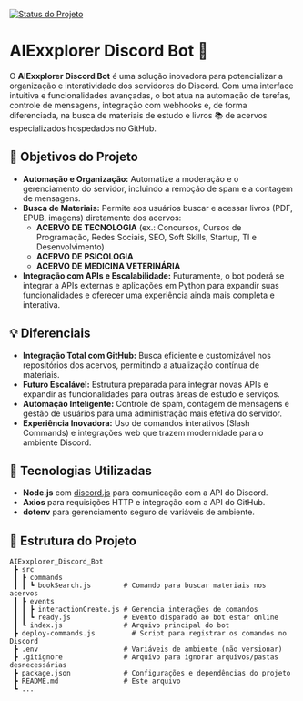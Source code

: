 [![Status do Projeto](https://img.shields.io/badge/Status-Em%20Desenvolvimento-yellow.svg)](#)

# AIExxplorer Discord Bot 🚀

O **AIExxplorer Discord Bot** é uma solução inovadora para potencializar a organização e interatividade dos servidores do Discord. Com uma interface intuitiva e funcionalidades avançadas, o bot atua na automação de tarefas, controle de mensagens, integração com webhooks e, de forma diferenciada, na busca de materiais de estudo e livros 📚 de acervos especializados hospedados no GitHub.

## 🎯 Objetivos do Projeto

- **Automação e Organização:** Automatize a moderação e o gerenciamento do servidor, incluindo a remoção de spam e a contagem de mensagens.
- **Busca de Materiais:** Permite aos usuários buscar e acessar livros (PDF, EPUB, imagens) diretamente dos acervos:
  - **ACERVO DE TECNOLOGIA** (ex.: Concursos, Cursos de Programação, Redes Sociais, SEO, Soft Skills, Startup, TI e Desenvolvimento)
  - **ACERVO DE PSICOLOGIA**
  - **ACERVO DE MEDICINA VETERINÁRIA**
- **Integração com APIs e Escalabilidade:** Futuramente, o bot poderá se integrar a APIs externas e aplicações em Python para expandir suas funcionalidades e oferecer uma experiência ainda mais completa e interativa.

## 💡 Diferenciais

- **Integração Total com GitHub:** Busca eficiente e customizável nos repositórios dos acervos, permitindo a atualização contínua de materiais.
- **Futuro Escalável:** Estrutura preparada para integrar novas APIs e expandir as funcionalidades para outras áreas de estudo e serviços.
- **Automação Inteligente:** Controle de spam, contagem de mensagens e gestão de usuários para uma administração mais efetiva do servidor.
- **Experiência Inovadora:** Uso de comandos interativos (Slash Commands) e integrações web que trazem modernidade para o ambiente Discord.

## 🚀 Tecnologias Utilizadas

- **Node.js** com [discord.js](https://discord.js.org/) para comunicação com a API do Discord.
- **Axios** para requisições HTTP e integração com a API do GitHub.
- **dotenv** para gerenciamento seguro de variáveis de ambiente.

## 📂 Estrutura do Projeto

```plaintext
AIExxplorer_Discord_Bot
 ┣ src
 ┃ ┣ commands
 ┃ ┃ ┗ bookSearch.js        # Comando para buscar materiais nos acervos
 ┃ ┣ events
 ┃ ┃ ┣ interactionCreate.js # Gerencia interações de comandos
 ┃ ┃ ┗ ready.js             # Evento disparado ao bot estar online
 ┃ ┗ index.js               # Arquivo principal do bot
 ┣ deploy-commands.js         # Script para registrar os comandos no Discord
 ┣ .env                     # Variáveis de ambiente (não versionar)
 ┣ .gitignore               # Arquivo para ignorar arquivos/pastas desnecessárias
 ┣ package.json             # Configurações e dependências do projeto
 ┣ README.md                # Este arquivo
 ┗ ...
